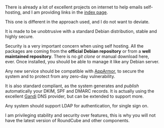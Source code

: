 There is already a lot of excellent projects on internet to help emails
self-hosting, and I am providing links in the [index page](index.md).

This one is different in the approach used, and I do not want to deviate.

It is made to be unobtrusive with a standard Debian distribution,
stable and highly secure.

Security is a very important concern when using self hosting. All the
packages are coming from the __official Debian repository__ or from a
__well maintained repository__.
There is no *git clone* or manual download here, ever.
Once installed, you should be able to manage it like any Debian server.

Any new service should be compatible with
[AppArmor](https://en.wikipedia.org/wiki/AppArmor), to secure the system
and to protect from any zero-day vulnerability.

It is also standard compliant, as the system generates and _publish_
automatically your DKIM, SPF and DMARC records. It is actually using
the excellent [Gandi](https://gandi.net) DNS provider, but can be
extended to support more.

Any system should support LDAP for authentication, for single sign on.

I am privileging stability and security over features, this is why you
will not have the latest version of RoundCube and other components.
